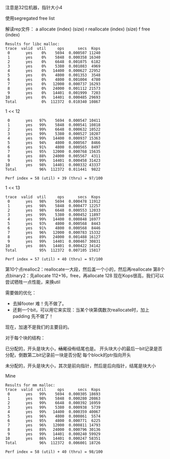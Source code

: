 注意是32位机器，指针大小4

使用segregated free list

解读rep文件：
a allocate (index) (size)
r reallocate (index) (size)
f free (index)

```
Results for libc malloc:
trace  valid  util     ops      secs  Kops
 0       yes    0%    5694  0.000507 11240
 1       yes    0%    5848  0.000358 16340
 2       yes    0%    6648  0.001075  6182
 3       yes    0%    5380  0.001083  4969
 4       yes    0%   14400  0.000627 22952
 5       yes    0%    4800  0.001353  3548
 6       yes    0%    4800  0.001004  4780
 7       yes    0%   12000  0.000737 16293
 8       yes    0%   24000  0.001112 21573
 9       yes    0%   14401  0.001999  7203
10       yes    0%   14401  0.000485 29693
Total           0%  112372  0.010340 10867
```

1 << 12
```
 0       yes   97%    5694  0.000547 10411
 1       yes   99%    5848  0.000541 10818
 2       yes   99%    6648  0.000632 10522
 3       yes   99%    5380  0.000527 10207
 4       yes   99%   14400  0.000937 15363
 5       yes   94%    4800  0.000567  8466
 6       yes   91%    4800  0.000565  8497
 7       yes   95%   12000  0.000768 15635
 8       yes   88%   24000  0.005567  4311
 9       yes   99%   14401  0.000458 31423
10       yes   98%   14401  0.000332 43337
Total          96%  112372  0.011441  9822

Perf index = 58 (util) + 39 (thru) = 97/100
```

1 << 13

```
trace  valid  util     ops      secs  Kops
 0       yes   98%    5694  0.000478 11912
 1       yes   98%    5848  0.000477 12257
 2       yes   98%    6648  0.000553 12033
 3       yes   99%    5380  0.000452 11897
 4       yes   99%   14400  0.000848 16977
 5       yes   93%    4800  0.000568  8443
 6       yes   91%    4800  0.000568  8446
 7       yes   96%   12000  0.000783 15332
 8       yes   89%   24000  0.001488 16127
 9       yes   99%   14401  0.000467 30831
10       yes   86%   14401  0.000422 34142
Total          95%  112372  0.007105 15817

Perf index = 57 (util) + 40 (thru) = 97/100
```

第10个点realloc2：reallocate一大段，然后盖一个小的，然后再reallocate
第8个点binary2：先allocate 112+16，free，再allocate 128
现在Kops很高，我们可以尝试牺牲一点性能，来换util

需要做的优化：

- 去掉footer  难！先不做了。
- 还剩一个bit，可以用它来实现：当某个块第偶数次reallocate时，加上padding  先不做了！

现在，加速不是我们的主要目的。

对于每个块的结构：

已分配的，开头是块大小，~~结尾没有~~结尾也是。
开头块大小的最后一bit记录是否分配，倒数第二bit记录前一块是否分配
每个block的ptr指向开头

未分配的，开头是块大小，其次是前向指针，然后是后向指针，结尾是块大小

Mine

```
Results for mm malloc:
trace  valid  util     ops      secs  Kops
 0       yes   99%    5694  0.000305 18693
 1       yes   98%    5848  0.000280 20863
 2       yes   99%    6648  0.000392 16959
 3       yes   99%    5380  0.000938  5739
 4       yes   99%   14400  0.000359 40067
 5       yes   96%    4800  0.000861  5574
 6       yes   95%    4800  0.000771  6225
 7       yes   96%   12000  0.000811 14793
 8       yes   89%   24000  0.000796 30136
 9       yes   99%   14401  0.000240 59929
10       yes   86%   14401  0.000247 58351
Total          96%  112372  0.006001 18726

Perf index = 58 (util) + 40 (thru) = 98/100
```
